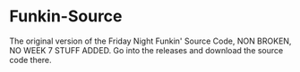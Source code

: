 # Funkin-Source
The original version of the Friday Night Funkin' Source Code, NON BROKEN, NO WEEK 7 STUFF ADDED.
Go into the releases and download the source code there.
